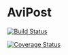 # AviPost

[![Build Status](https://travis-ci.org/sunForest/AviPost.svg?branch=master)](https://travis-ci.org/sunForest/AviPost)

[![Coverage Status](https://coveralls.io/repos/sunForest/AviPost/badge.svg?branch=master)](https://coveralls.io/r/sunForest/AviPost?branch=master)

